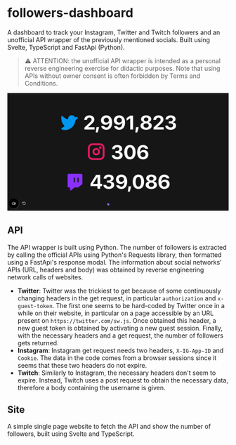 # followers-dashboard

A dashboard to track your Instagram, Twitter and Twitch followers and an unofficial API wrapper of the previously mentioned socials.
Built using Svelte, TypeScript and FastApi (Python).
> ⚠️ ATTENTION: the unofficial API wrapper is intended as a personal reverse engineering exercise for didactic purposes. Note that using APIs without owner consent is often forbidden by Terms and Conditions. 

![Image](dashboard-screenshot.png) 

## **API**
The API wrapper is built using Python. The number of followers is extracted by calling the official APIs using Python's Requests library, then formatted using a FastApi's response modal. The information about social networks' APIs (URL, headers and body) was obtained by reverse engineering network calls of websites.
* **Twitter**:
Twitter was the trickiest to get because of some continuously changing headers in the get request, in particular `authorization` and `x-guest-token`. The first one seems to be hard-coded by Twitter once in a while on their website, in particular on a page accessible by an URL present on `https://twitter.com/sw.js`. Once obtained this header, a new guest token is obtained by activating a new guest session. Finally, with the necessary headers and a get request, the number of followers gets returned.
* **Instagram**:
Instagram get request needs two headers, `X-IG-App-ID` and `Cookie`. The data in the code comes from a browser sessions since it seems that these two headers do not expire. 
* **Twitch**:
Similarly to Instagram, the necessary headers don't seem to expire. Instead, Twitch uses a post request to obtain the necessary data, therefore a body containing the username is given. 

## **Site**
A simple single page website to fetch the API and show the number of followers, built using Svelte and TypeScript.
